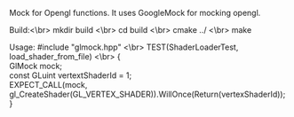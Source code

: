 Mock for Opengl functions. It uses GoogleMock for mocking opengl.

Build:<\br>
    mkdir build <\br>
    cd build <\br>
    cmake ../ <\br>
    make

Usage:
    #include "glmock.hpp" <\br>
    TEST(ShaderLoaderTest, load_shader_from_file) <\br>
    {</br>
        GlMock mock;</br>
        const GLuint vertextShaderId = 1;</br>
        EXPECT_CALL(mock, gl_CreateShader(GL_VERTEX_SHADER)).WillOnce(Return(vertexShaderId));</br>
   }

